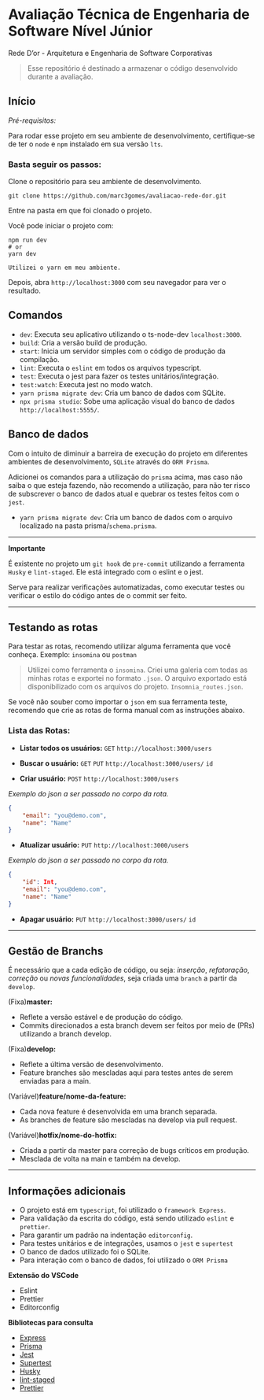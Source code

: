 # Avaliação Técnica de Engenharia de Software Nível Júnior

Rede D’or - Arquitetura e Engenharia de Software Corporativas

> Esse repositório é destinado a armazenar o código desenvolvido durante a avaliação.


## Início

*Pré-requisitos:*

Para rodar esse projeto em seu ambiente de desenvolvimento, certifique-se de ter o `node` e `npm` instalado em sua versão `lts`.


### Basta seguir os passos:

Clone o repositório para seu ambiente de desenvolvimento.

`git clone https://github.com/marc3gomes/avaliacao-rede-dor.git`

Entre na pasta em que foi clonado o projeto.

Você pode iniciar o projeto com:

```
npm run dev
# or
yarn dev

Utilizei o yarn em meu ambiente.
```

Depois, abra `http://localhost:3000` com seu navegador para ver o resultado.


## Comandos

- `dev`: Executa seu aplicativo utilizando o ts-node-dev `localhost:3000`.
- `build`: Cria a versão build de produção.
- `start`: Inicia um servidor simples com o código de produção da compilação.
- `lint`: Executa o `eslint` em todos os arquivos typescript.
- `test`: Executa o jest para fazer os testes unitários/integração.
- `test:watch`: Executa jest no modo watch.
- `yarn prisma migrate dev`: Cria um banco de dados com SQLite.
- `npx prisma studio`:  Sobe uma aplicação visual do banco de dados `http://localhost:5555/`.


## Banco de dados

Com o intuito de diminuir a barreira de execução do projeto em diferentes ambientes de desenvolvimento, `SQLite` através do `ORM Prisma`.

Adicionei os comandos para a utilização do `prisma` acima, mas caso não saiba o que esteja fazendo, não recomendo a utilização, para não ter risco de subscrever o banco de dados atual e quebrar os testes feitos com o `jest`.

- `yarn prisma migrate dev`: Cria um banco de dados com o arquivo localizado na pasta prisma/`schema.prisma`.

---

**Importante**

É existente no projeto um `git hook` de `pre-commit` utilizando a ferramenta `Husky` e `lint-staged`. Ele está integrado com o eslint e o jest.

Serve para realizar verificações automatizadas, como executar testes ou verificar o estilo do código antes de o commit ser feito.

---

## Testando as rotas

Para testar as rotas, recomendo utilizar alguma ferramenta que você conheça. Exemplo: `insomina`  ou `postman`

> Utilizei como ferramenta o `insomina`. Criei uma galeria com todas as minhas rotas e exportei no formato `.json`. O arquivo exportado está disponibilizado com os arquivos do projeto. `Insomnia_routes.json`.

Se você não souber como importar o `json` em sua ferramenta teste, recomendo que crie as rotas de forma manual com as instruções abaixo.

### Lista das Rotas:

- **Listar todos os usuários:** `GET` `http://localhost:3000/users`

- **Buscar o usuário:** `GET` `PUT` `http://localhost:3000/users/` `id`

- **Criar usuário:** `POST` `http://localhost:3000/users`

*Exemplo do json a ser passado no corpo da rota.*

```json
{
	"email": "you@demo.com",
	"name": "Name"
}

```

- **Atualizar usuário:** `PUT` `http://localhost:3000/users`

*Exemplo do json a ser passado no corpo da rota.*

```json
{
	"id": Int,
	"email": "you@demo.com",
	"name": "Name"
}

```

- **Apagar usuário:** `PUT` `http://localhost:3000/users/` `id`

---

## Gestão de Branchs

É necessário que a cada edição de código, ou seja: *inserção*, *refatoração*, *correção* ou *novas funcionalidades*, seja criada uma `branch` a partir da `develop`.

(Fixa)**master:**

- Reflete a versão estável e de produção do código.
- Commits direcionados a esta branch devem ser feitos por meio de (PRs) utilizando a branch develop.

(Fixa)**develop:**

- Reflete a última versão de desenvolvimento.
- Feature branches são mescladas aqui para testes antes de serem enviadas para a main.

(Variável)**feature/nome-da-feature:**

- Cada nova feature é desenvolvida em uma branch separada.
- As branches de feature são mescladas na develop via pull request.

(Variável)**hotfix/nome-do-hotfix:**

- Criada a partir da master para correção de bugs críticos em produção.
- Mesclada de volta na main e também na develop.

---

## Informações adicionais

- O projeto está em `typescript`, foi utilizado o `framework Express`.
- Para validação da escrita do código, está sendo utilizado `eslint` e `prettier`.
- Para garantir um padrão na indentação `editorconfig`.
- Para testes unitários e de integrações, usamos o `jest` e `supertest`
- O banco de dados utilizado foi o SQLite.
- Para interação com o banco de dados, foi utilizado o `ORM Prisma`

**Extensão do VSCode**

- Eslint
- Prettier
- Editorconfig

**Bibliotecas para consulta**

- [Express](https://expressjs.com/en/guide/routing.html)
- [Prisma](https://www.prisma.io/docs)
- [Jest](https://jestjs.io/pt-BR/docs/getting-started)
- [Supertest](https://github.com/ladjs/supertest)
- [Husky](https://typicode.github.io/husky/)
- [lint-staged](https://github.com/lint-staged/lint-staged)
- [Prettier](https://prettier.io/docs/en/integrating-with-linters.html)